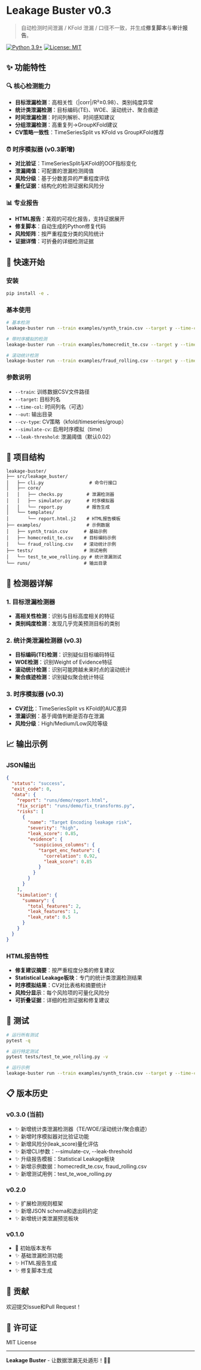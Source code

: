 
# Leakage Buster v0.3

> 自动检测时间泄漏 / KFold 泄漏 / 口径不一致，并生成**修复脚本**与**审计报告**。

[![Python 3.9+](https://img.shields.io/badge/python-3.9+-blue.svg)](https://www.python.org/downloads/)
[![License: MIT](https://img.shields.io/badge/License-MIT-yellow.svg)](https://opensource.org/licenses/MIT)

## ✨ 功能特性

### 🔍 核心检测能力
- **目标泄漏检测**：高相关性（|corr|/R²≥0.98）、类别纯度异常
- **统计类泄漏检测**：目标编码(TE)、WOE、滚动统计、聚合痕迹
- **时间泄漏检测**：时间列解析、时间感知建议
- **分组泄漏检测**：高重复列→GroupKFold建议
- **CV策略一致性**：TimeSeriesSplit vs KFold vs GroupKFold推荐

### ⏰ 时序模拟器 (v0.3新增)
- **对比验证**：TimeSeriesSplit与KFold的OOF指标变化
- **泄漏阈值**：可配置的泄漏检测阈值
- **风险分级**：基于分数差异的严重程度评估
- **量化证据**：结构化的检测证据和风险分

### 📊 专业报告
- **HTML报告**：美观的可视化报告，支持证据展开
- **修复脚本**：自动生成的Python修复代码
- **风险矩阵**：按严重程度分类的风险统计
- **证据详情**：可折叠的详细检测证据

## 🚀 快速开始

### 安装
```bash
pip install -e .
```

### 基本使用
```bash
# 基本检测
leakage-buster run --train examples/synth_train.csv --target y --time-col date --out runs/demo

# 带时序模拟的检测
leakage-buster run --train examples/homecredit_te.csv --target y --time-col date --out runs/v03_te --simulate-cv time --leak-threshold 0.02

# 滚动统计检测
leakage-buster run --train examples/fraud_rolling.csv --target y --time-col ts --out runs/v03_roll --simulate-cv time
```

### 参数说明
- `--train`: 训练数据CSV文件路径
- `--target`: 目标列名
- `--time-col`: 时间列名（可选）
- `--out`: 输出目录
- `--cv-type`: CV策略（kfold/timeseries/group）
- `--simulate-cv`: 启用时序模拟（time）
- `--leak-threshold`: 泄漏阈值（默认0.02）

## 📁 项目结构

```
leakage-buster/
├── src/leakage_buster/
│   ├── cli.py                 # 命令行接口
│   ├── core/
│   │   ├── checks.py         # 泄漏检测器
│   │   ├── simulator.py      # 时序模拟器
│   │   └── report.py         # 报告生成
│   └── templates/
│       └── report.html.j2    # HTML报告模板
├── examples/                 # 示例数据
│   ├── synth_train.csv      # 基础示例
│   ├── homecredit_te.csv    # 目标编码示例
│   └── fraud_rolling.csv    # 滚动统计示例
├── tests/                   # 测试用例
│   └── test_te_woe_rolling.py # 统计泄漏测试
└── runs/                    # 输出目录
```

## 🔧 检测器详解

### 1. 目标泄漏检测器
- **高相关性检测**：识别与目标高度相关的特征
- **类别纯度检测**：发现几乎完美预测目标的类别

### 2. 统计类泄漏检测器 (v0.3)
- **目标编码(TE)检测**：识别疑似目标编码特征
- **WOE检测**：识别Weight of Evidence特征
- **滚动统计检测**：识别可能跨越未来时点的滚动统计
- **聚合痕迹检测**：识别疑似聚合统计特征

### 3. 时序模拟器 (v0.3)
- **CV对比**：TimeSeriesSplit vs KFold的AUC差异
- **泄漏识别**：基于阈值判断是否存在泄漏
- **风险分级**：High/Medium/Low风险等级

## 📈 输出示例

### JSON输出
```json
{
  "status": "success",
  "exit_code": 0,
  "data": {
    "report": "runs/demo/report.html",
    "fix_script": "runs/demo/fix_transforms.py",
    "risks": [
      {
        "name": "Target Encoding leakage risk",
        "severity": "high",
        "leak_score": 0.85,
        "evidence": {
          "suspicious_columns": {
            "target_enc_feature": {
              "correlation": 0.92,
              "leak_score": 0.85
            }
          }
        }
      }
    ],
    "simulation": {
      "summary": {
        "total_features": 2,
        "leak_features": 1,
        "leak_rate": 0.5
      }
    }
  }
}
```

### HTML报告特性
- **修复建议摘要**：按严重程度分类的修复建议
- **Statistical Leakage板块**：专门的统计类泄漏检测结果
- **时序模拟结果**：CV对比表格和摘要统计
- **风险分显示**：每个风险项的可量化风险分
- **可折叠证据**：详细的检测证据和修复建议

## 🧪 测试

```bash
# 运行所有测试
pytest -q

# 运行特定测试
pytest tests/test_te_woe_rolling.py -v

# 运行示例
leakage-buster run --train examples/synth_train.csv --target y --time-col date --out runs/test
```

## 📋 版本历史

### v0.3.0 (当前)
- ✨ 新增统计类泄漏检测器（TE/WOE/滚动统计/聚合痕迹）
- ✨ 新增时序模拟器对比验证功能
- ✨ 新增风险分(leak_score)量化评估
- ✨ 新增CLI参数：--simulate-cv, --leak-threshold
- ✨ 升级报告模板：Statistical Leakage板块
- ✨ 新增示例数据：homecredit_te.csv, fraud_rolling.csv
- ✨ 新增测试用例：test_te_woe_rolling.py

### v0.2.0
- ✨ 扩展检测规则框架
- ✨ 新增JSON schema和退出码约定
- ✨ 新增统计类泄漏预览板块

### v0.1.0
- 🎉 初始版本发布
- ✨ 基础泄漏检测功能
- ✨ HTML报告生成
- ✨ 修复脚本生成

## 🤝 贡献

欢迎提交Issue和Pull Request！

## 📄 许可证

MIT License

---

**Leakage Buster** - 让数据泄漏无处遁形！🕵️‍♂️
